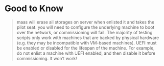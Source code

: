 # Good to Know
> maas will erase all storages on server when enlisted it and takes the pilot seat.
> you will need to configure the underlying machine to boot over the network, or commissioning will fail.
> The majority of testing scripts only work with machines that are backed by physical hardware (e.g. they may be incompatible with VM-based machines).
> UEFI must be enabled or disabled for the lifespan of the machine. For example, do not enlist a machine with UEFI enabled, and then disable it before commissioning. It won’t work!